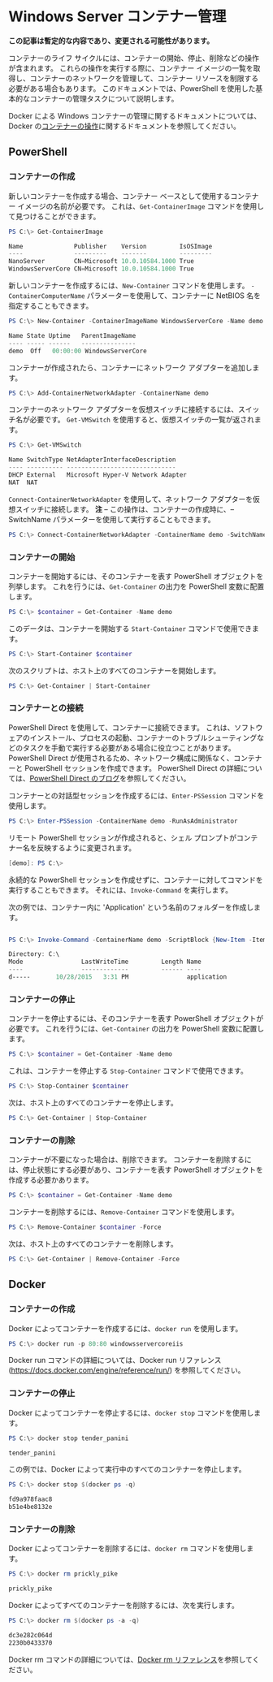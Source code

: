 



# Windows Server コンテナー管理

**この記事は暫定的な内容であり、変更される可能性があります。**

コンテナーのライフ サイクルには、コンテナーの開始、停止、削除などの操作が含まれます。 これらの操作を実行する際に、コンテナー イメージの一覧を取得し、コンテナーのネットワークを管理して、コンテナー リソースを制限する必要がある場合もあります。 このドキュメントでは、PowerShell を使用した基本的なコンテナーの管理タスクについて説明します。

Docker による Windows コンテナーの管理に関するドキュメントについては、Docker の[コンテナーの操作](https://docs.docker.com/userguide/usingdocker/)に関するドキュメントを参照してください。

## PowerShell

### コンテナーの作成

新しいコンテナーを作成する場合、コンテナー ベースとして使用するコンテナー イメージの名前が必要です。 これは、`Get-ContainerImage` コマンドを使用して見つけることができます。

```powershell
PS C:\> Get-ContainerImage

Name              Publisher    Version         IsOSImage
----              ---------    -------         ---------
NanoServer        CN=Microsoft 10.0.10584.1000 True
WindowsServerCore CN=Microsoft 10.0.10584.1000 True
```

新しいコンテナーを作成するには、`New-Container` コマンドを使用します。 `-ContainerComputerName` パラメーターを使用して、コンテナーに NetBIOS 名を指定することもできます。

```powershell
PS C:\> New-Container -ContainerImageName WindowsServerCore -Name demo -ContainerComputerName demo

Name State Uptime   ParentImageName
---- ----- ------   ---------------
demo  Off   00:00:00 WindowsServerCore
```

コンテナーが作成されたら、コンテナーにネットワーク アダプターを追加します。

```powershell
PS C:\> Add-ContainerNetworkAdapter -ContainerName demo
```

コンテナーのネットワーク アダプターを仮想スイッチに接続するには、スイッチ名が必要です。 `Get-VMSwitch` を使用すると、仮想スイッチの一覧が返されます。

```powershell
PS C:\> Get-VMSwitch

Name SwitchType NetAdapterInterfaceDescription
---- ---------- ------------------------------
DHCP External   Microsoft Hyper-V Network Adapter
NAT  NAT
```

`Connect-ContainerNetworkAdapter` を使用して、ネットワーク アダプターを仮想スイッチに接続します。 **注** – この操作は、コンテナーの作成時に、–SwitchName パラメーターを使用して実行することもできます。

```powershell
PS C:\> Connect-ContainerNetworkAdapter -ContainerName demo -SwitchName NAT
```

### コンテナーの開始

コンテナーを開始するには、そのコンテナーを表す PowerShell オブジェクトを列挙します。 これを行うには、`Get-Container` の出力を PowerShell 変数に配置します。

```powershell
PS C:\> $container = Get-Container -Name demo
```

このデータは、コンテナーを開始する `Start-Container` コマンドで使用できます。

```powershell
PS C:\> Start-Container $container
```

次のスクリプトは、ホスト上のすべてのコンテナーを開始します。

```powershell
PS C:\> Get-Container | Start-Container
```

### コンテナーとの接続

PowerShell Direct を使用して、コンテナーに接続できます。 これは、ソフトウェアのインストール、プロセスの起動、コンテナーのトラブルシューティングなどのタスクを手動で実行する必要がある場合に役立つことがあります。 PowerShell Direct が使用されるため、ネットワーク構成に関係なく、コンテナーと PowerShell セッションを作成できます。 PowerShell Direct の詳細については、[PowerShell Direct のブログ](http://blogs.technet.com/b/virtualization/archive/2015/05/14/powershell-direct-running-powershell-inside-a-virtual-machine-from-the-hyper-v-host.aspx)を参照してください。

コンテナーとの対話型セッションを作成するには、`Enter-PSSession` コマンドを使用します。

 ```powershell
PS C:\> Enter-PSSession -ContainerName demo -RunAsAdministrator
 ```

リモート PowerShell セッションが作成されると、シェル プロンプトがコンテナー名を反映するように変更されます。

```powershell
[demo]: PS C:\>
```

永続的な PowerShell セッションを作成せずに、コンテナーに対してコマンドを実行することもできます。 それには、`Invoke-Command` を実行します。

次の例では、コンテナー内に 'Application' という名前のフォルダーを作成します。

```powershell

PS C:\> Invoke-Command -ContainerName demo -ScriptBlock {New-Item -ItemType Directory -Path c:\application }

Directory: C:\
Mode                LastWriteTime         Length Name                                                 PSComputerName
----                -------------         ------ ----                                                 --------------
d-----       10/28/2015   3:31 PM                application                                          demo
```

### コンテナーの停止

コンテナーを停止するには、そのコンテナーを表す PowerShell オブジェクトが必要です。 これを行うには、`Get-Container` の出力を PowerShell 変数に配置します。

```powershell
PS C:\> $container = Get-Container -Name demo
```

これは、コンテナーを停止する `Stop-Container` コマンドで使用できます。

```powershell
PS C:\> Stop-Container $container
```

次は、ホスト上のすべてのコンテナーを停止します。

```powershell
PS C:\> Get-Container | Stop-Container
```

### コンテナーの削除

コンテナーが不要になった場合は、削除できます。 コンテナーを削除するには、停止状態にする必要があり、コンテナーを表す PowerShell オブジェクトを作成する必要かあります。

```powershell
PS C:\> $container = Get-Container -Name demo
```

コンテナーを削除するには、`Remove-Container` コマンドを使用します。

```powershell
PS C:\> Remove-Container $container -Force
```

次は、ホスト上のすべてのコンテナーを削除します。

```powershell
PS C:\> Get-Container | Remove-Container -Force
```

## Docker

### コンテナーの作成

Docker によってコンテナーを作成するには、`docker run` を使用します。

```powershell
PS C:\> docker run -p 80:80 windowsservercoreiis
```

Docker run コマンドの詳細については、Docker run リファレンス (https://docs.docker.com/engine/reference/run/) を参照してください。

### コンテナーの停止

Docker によってコンテナーを停止するには、`docker stop` コマンドを使用します。

```powershell
PS C:\> docker stop tender_panini

tender_panini
```

この例では、Docker によって実行中のすべてのコンテナーを停止します。

```powershell
PS C:\> docker stop $(docker ps -q)

fd9a978faac8
b51e4be8132e
```

### コンテナーの削除

Docker によってコンテナーを削除するには、`docker rm` コマンドを使用します。

```powershell
PS C:\> docker rm prickly_pike

prickly_pike
```

Docker によってすべてのコンテナーを削除するには、次を実行します。

```powershell
PS C:\> docker rm $(docker ps -a -q)

dc3e282c064d
2230b0433370
```

Docker rm コマンドの詳細については、[Docker rm リファレンス](https://docs.docker.com/engine/reference/commandline/rm/)を参照してください。






<!--HONumber=Feb16_HO4-->


